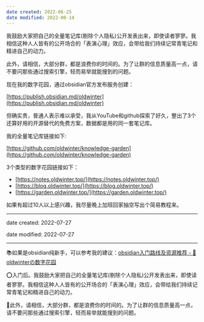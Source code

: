 ```yaml
---
date created: 2022-06-25
date modified: 2022-08-14
---
```


我鼓励大家把自己的全量笔记库(剔除个人隐私)公开发表出来，即使读者寥寥。我相信这种人人皆有的公开场合的「表演心理」效应，会带给我们持续记常青笔记和精进自己的动力。

此外，请相信，大部分群，都是浪费你的时间的。为了让群的信息质量高一点，请不要问那些通过搜索引擎，轻而易举就能搜到的问题。

现在我的数字花园，通过obsidian官方发布服务创建：

[https://publish.obsidian.md/oldwinter](https://publish.obsidian.md/oldwinter)

但确实贵，普通人表示难以承受，我从YouTube和github探索了好久，整出了3个还算好用的开源替代的免费方案，数据都是用的同一套笔记库。

我的全量笔记库链接如下:

[https://github.com/oldwinter/knowledge-garden](https://github.com/oldwinter/knowledge-garden)

3个类型的数字花园链接如下：

- [https://notes.oldwinter.top/](https://notes.oldwinter.top/)
- [https://blog.oldwinter.top/](https://blog.oldwinter.top/)
- [https://garden.oldwinter.top/](https://garden.oldwinter.top/)

如果有超过10人以上感兴趣，我尽量晚上加班回家抽空写出个简易教程来。

---

date created: 2022-07-27

date modified: 2022-07-27

---

📚如果是obsidian纯新手，可以参考我的建议：[obsidian入门路线及资源推荐 - 🌲 oldwinterの数字花园](https://oldwinter.top/Cards/%E6%B0%B8%E4%B9%85%E7%AC%94%E8%AE%B0/obsidian%E5%85%A5%E9%97%A8%E8%B7%AF%E7%BA%BF%E5%8F%8A%E8%B5%84%E6%BA%90%E6%8E%A8%E8%8D%90)

⭕入门后。我鼓励大家把自己的全量笔记库(剔除个人隐私)公开发表出来，即使读者寥寥。我相信这种人人皆有的公开场合的「表演心理」效应，会带给我们持续记常青笔记和精进自己的动力。  

📐此外，请相信，大部分群，都是浪费你的时间的。为了让群的信息质量高一点，请不要问那些通过搜索引擎，轻而易举就能搜到的问题。  
